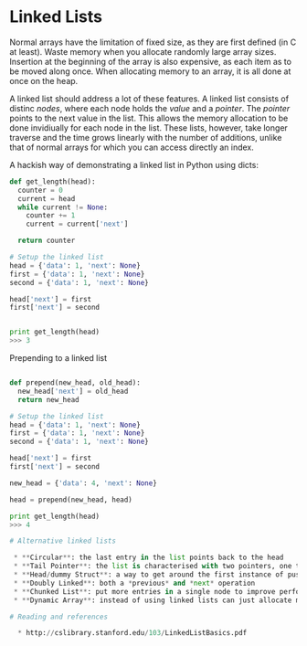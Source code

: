 # Linked Lists



Normal arrays have the limitation of fixed size, as they are first defined (in C at least). Waste memory when you allocate randomly large array sizes. Insertion at the beginning of the array is also expensive, as each item as to be moved along once. When allocating memory to an array, it is all done at once on the heap.

A linked list should address a lot of these features. A linked list consists of distinc *nodes*, where each node holds the *value* and a *pointer*. The *pointer* points to the next value in the list. This allows the memory allocation to be done invidiually for each node in the list. These lists, however, take longer traverse and the time grows linearly with the number of additions, unlike that of normal arrays for which you can access directly an index.

A hackish way of demonstrating a linked list in Python using dicts:
```Python
def get_length(head):
  counter = 0
  current = head
  while current != None:
    counter += 1
    current = current['next']

  return counter

# Setup the linked list
head = {'data': 1, 'next': None}
first = {'data': 1, 'next': None}
second = {'data': 1, 'next': None}

head['next'] = first
first['next'] = second


print get_length(head)
>>> 3
```

Prepending to a linked list
```Python

def prepend(new_head, old_head):
  new_head['next'] = old_head
  return new_head

# Setup the linked list
head = {'data': 1, 'next': None}
first = {'data': 1, 'next': None}
second = {'data': 1, 'next': None}

head['next'] = first
first['next'] = second

new_head = {'data': 4, 'next': None}

head = prepend(new_head, head)

print get_length(head)
>>> 4

# Alternative linked lists

 * **Circular**: the last entry in the list points back to the head
 * **Tail Pointer**: the list is characterised with two pointers, one to the head, and one to the tail, making pushing/appending easier
 * **Head/dummy Struct**: a way to get around the first instance of pushing a new value onto an empty linked list. One is to have a dummy entry, the other is to have header information.
 * **Doubly Linked**: both a *previous* and *next* operation
 * **Chunked List**: put more entries in a single node to improve performance if required
 * **Dynamic Array**: instead of using linked lists can just allocate memory in the heap, and deallocate when remove an entry

# Reading and references

  * http://cslibrary.stanford.edu/103/LinkedListBasics.pdf


